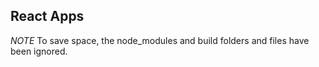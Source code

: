 ## React Apps

*NOTE* To save space, the node_modules and build folders and files have been ignored.
